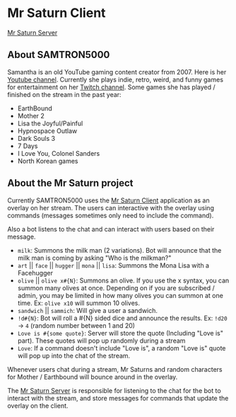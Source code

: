 # Mr Saturn Client

[Mr Saturn Server](https://github.com/m-thompson-code/mr-saturn-server)

<!-- An interactive demo can be found [here](https://mr-saturn.web.app/demo/overlay) -->

## About SAMTRON5000

Samantha is an old YouTube gaming content creator from 2007. Here is her [Youtube channel](https://www.youtube.com/user/samtron5000/videos).
Currently she plays indie, retro, weird, and funny games for entertainment on her [Twitch channel](https://www.twitch.tv/samtron5000). 
Some games she has played / finished on the stream in the past year:

- EarthBound
- Mother 2
- Lisa the Joyful/Painful
- Hypnospace Outlaw
- Dark Souls 3
- 7 Days
- I Love You, Colonel Sanders
- North Korean games



## About the Mr Saturn project

Currently SAMTRON5000 uses the [Mr Saturn Client](https://github.com/m-thompson-code/mr-saturn) application as an overlay on her stream. The users can interactive with the overlay using commands (messages sometimes only need to include the command).

Also a bot listens to the chat and can interact with users based on their message. 

- `milk`: Summons the milk man (2 variations). Bot will announce that the milk man is coming by asking "Who is the milkman?"
- `art` || `face` || `hugger` || `mona` || `lisa`: Summons the Mona Lisa with a Facehugger
- `olive` || `olive x#{N}`: Summons an olive. If you use the x syntax, you can summon many olives at once. Depending on if you are subscribed / admin, you may be limited in how many olives you can summon at one time. Ex: `olive x10` will summon 10 olives.
- `sandwich` || `sammich`: Will give a user a sandwich.
- `!d#{N}`: Bot will roll a #{N} sided dice and announce the results. Ex: `!d20` -> `4` (random number between 1 and 20)
- `Love is #{some quote}`: Server will store the quote (Including "Love is" part). These quotes will pop up randomly during a stream
- `Love`: If a command doesn't include "Love is", a random "Love is" quote will pop up into the chat of the stream.

Whenever users chat during a stream, Mr Saturns and random characters for Mother / Earthbound will bounce around in the overlay.

The [Mr Saturn Server](https://github.com/m-thompson-code/mr-saturn-server) is responsible for listening to the chat for the bot to interact with the stream, and store messages for commands that update the overlay on the client.

